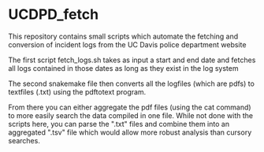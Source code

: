 # UCDPD_fetch

This repository contains small scripts which automate the fetching and conversion of incident logs from the UC Davis police department website


The first script fetch_logs.sh takes as input a start and end date and fetches all logs contained in those dates as long as they exist in the log system

The second snakemake file then converts all the logfiles (which are pdfs) to textfiles (.txt) using the pdftotext program.

From there you can either aggregate the pdf files (using the cat command) to more easily search the data compiled in one file. While not done with the scripts here, you can parse the ".txt" files and combine them into an aggregated ".tsv" file which would allow more robust analysis than cursory searches.


 
